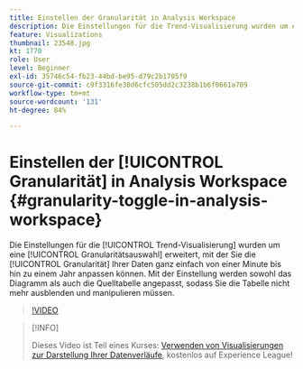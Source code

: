 ```yaml
---
title: Einstellen der Granularität in Analysis Workspace
description: Die Einstellungen für die Trend-Visualisierung wurden um eine Granularitätsauswahl erweitert, mit der Sie die Granularität Ihrer Daten ganz einfach von einer Minute bis hin zu einem Jahr anpassen können. Mit der Einstellung werden sowohl das Diagramm als auch die Quelltabelle angepasst, sodass Sie die Tabelle nicht mehr ausblenden und manipulieren müssen.
feature: Visualizations
thumbnail: 23548.jpg
kt: 1770
role: User
level: Beginner
exl-id: 35746c54-fb23-44bd-be95-d79c2b1705f9
source-git-commit: c9f3316fe30d6cfc505dd2c3238b1b6f0661a709
workflow-type: tm+mt
source-wordcount: '131'
ht-degree: 84%

---
```


# Einstellen der [!UICONTROL Granularität] in Analysis Workspace {#granularity-toggle-in-analysis-workspace}

Die Einstellungen für die [!UICONTROL Trend-Visualisierung] wurden um eine [!UICONTROL Granularitätsauswahl] erweitert, mit der Sie die [!UICONTROL Granularität] Ihrer Daten ganz einfach von einer Minute bis hin zu einem Jahr anpassen können. Mit der Einstellung werden sowohl das Diagramm als auch die Quelltabelle angepasst, sodass Sie die Tabelle nicht mehr ausblenden und manipulieren müssen.

>[!VIDEO](https://video.tv.adobe.com/v/23548/?quality=12)

>[!INFO]
>
> Dieses Video ist Teil eines Kurses: [Verwenden von Visualisierungen zur Darstellung Ihrer Datenverläufe](https://experienceleague.adobe.com/?recommended=Analytics-U-1-2021.1.visualizations&amp;lang=de), kostenlos auf Experience League!
